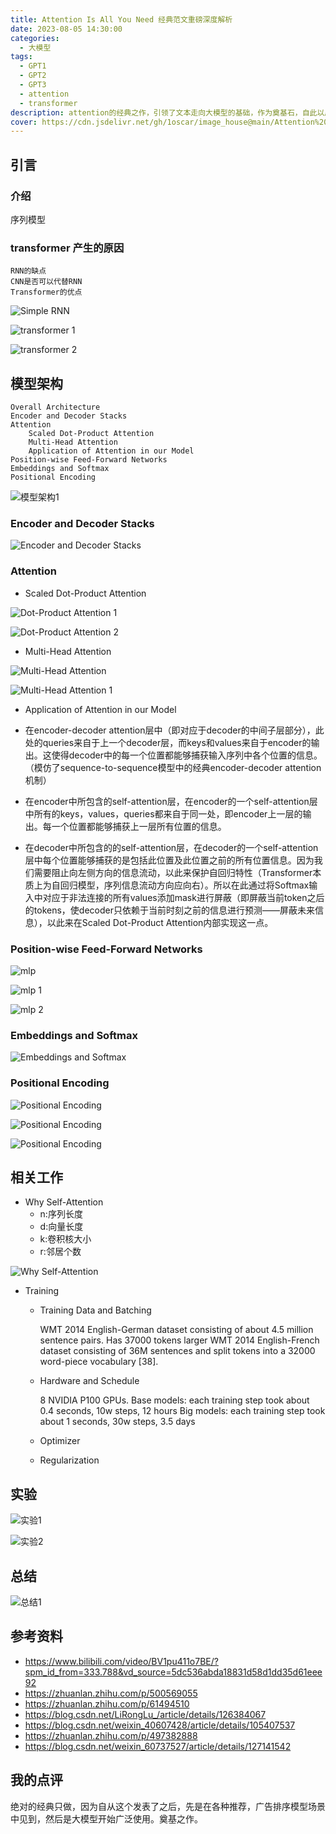 ```yaml
---
title: Attention Is All You Need 经典范文重磅深度解析
date: 2023-08-05 14:30:00
categories:
  - 大模型
tags:
  - GPT1
  - GPT2
  - GPT3
  - attention
  - transformer
description: attention的经典之作，引领了文本走向大模型的基础，作为奠基石，自此以后，大模型百花齐放百家争鸣，这都是这篇文章的功劳。
cover: https://cdn.jsdelivr.net/gh/1oscar/image_house@main/Attention%20Is%20All%20You%20Need.jpeg
---
```



## 引言

### 介绍
序列模型

### transformer 产生的原因

    RNN的缺点
    CNN是否可以代替RNN
    Transformer的优点

![Simple  RNN](https://cdn.jsdelivr.net/gh/1oscar/image_house@main/20230729094433.png)

![transformer 1](https://cdn.jsdelivr.net/gh/1oscar/image_house@main/20230729094525.png)

![transformer 2](https://cdn.jsdelivr.net/gh/1oscar/image_house@main/20230729094536.png)


## 模型架构

    Overall Architecture
    Encoder and Decoder Stacks
    Attention
        Scaled Dot-Product Attention
        Multi-Head Attention
        Application of Attention in our Model
    Position-wise Feed-Forward Networks
    Embeddings and Softmax
    Positional Encoding

![模型架构1](https://cdn.jsdelivr.net/gh/1oscar/image_house@main/20230729094732.png)

### Encoder and Decoder Stacks

![Encoder and Decoder Stacks](https://cdn.jsdelivr.net/gh/1oscar/image_house@main/20230729094804.png)

### Attention 

- Scaled Dot-Product Attention

![Dot-Product Attention 1](https://cdn.jsdelivr.net/gh/1oscar/image_house@main/20230729094911.png)

![Dot-Product Attention 2](https://cdn.jsdelivr.net/gh/1oscar/image_house@main/20230729094923.png)

- Multi-Head Attention

![Multi-Head Attention](https://cdn.jsdelivr.net/gh/1oscar/image_house@main/20230729095014.png)

![Multi-Head Attention 1](https://cdn.jsdelivr.net/gh/1oscar/image_house@main/20230729095032.png)

- Application of Attention in our Model

- 在encoder-decoder attention层中（即对应于decoder的中间子层部分），此处的queries来自于上一个decoder层，而keys和values来自于encoder的输出。这使得decoder中的每一个位置都能够捕获输入序列中各个位置的信息。（模仿了sequence-to-sequence模型中的经典encoder-decoder attention机制）
- 在encoder中所包含的self-attention层，在encoder的一个self-attention层中所有的keys，values，queries都来自于同一处，即encoder上一层的输出。每一个位置都能够捕获上一层所有位置的信息。
- 在decoder中所包含的的self-attention层，在decoder的一个self-attention层中每个位置能够捕获的是包括此位置及此位置之前的所有位置信息。因为我们需要阻止向左侧方向的信息流动，以此来保护自回归特性（Transformer本质上为自回归模型，序列信息流动方向应向右）。所以在此通过将Softmax输入中对应于非法连接的所有values添加mask进行屏蔽（即屏蔽当前token之后的tokens，使decoder只依赖于当前时刻之前的信息进行预测——屏蔽未来信息），以此来在Scaled Dot-Product Attention内部实现这一点。

### Position-wise Feed-Forward Networks 

![mlp](https://cdn.jsdelivr.net/gh/1oscar/image_house@main/20230729095152.png)

![mlp 1](https://cdn.jsdelivr.net/gh/1oscar/image_house@main/20230729095225.png)

![mlp 2](https://cdn.jsdelivr.net/gh/1oscar/image_house@main/20230729095236.png)

### Embeddings and Softmax 

![Embeddings and Softmax ](https://cdn.jsdelivr.net/gh/1oscar/image_house@main/20230729095322.png)

### Positional Encoding

![Positional Encoding](https://cdn.jsdelivr.net/gh/1oscar/image_house@main/20230729095350.png)

![Positional Encoding](https://cdn.jsdelivr.net/gh/1oscar/image_house@main/20230729095402.png)

![Positional Encoding](https://cdn.jsdelivr.net/gh/1oscar/image_house@main/20230729095411.png)


## 相关工作

- Why Self-Attention
    - n:序列长度
    - d:向量长度
    - k:卷积核大小
    - r:邻居个数

![Why Self-Attention](https://cdn.jsdelivr.net/gh/1oscar/image_house@main/20230729095523.png)


- Training

    - Training Data and Batching

        WMT 2014 English-German dataset consisting of about 4.5 million sentence pairs. Has 37000 tokens
        larger WMT 2014 English-French dataset consisting of 36M sentences and split tokens into a 32000 word-piece vocabulary [38].
 
    - Hardware and Schedule

        8 NVIDIA P100 GPUs.
    Base models: each training step took about 0.4 seconds, 10w steps, 12 hours
    Big models:   each training step took about 1 seconds,   30w steps, 3.5 days

    - Optimizer
    - Regularization



## 实验

![实验1](https://cdn.jsdelivr.net/gh/1oscar/image_house@main/20230729095713.png)

![实验2](https://cdn.jsdelivr.net/gh/1oscar/image_house@main/20230729095723.png)


## 总结

![总结1](https://cdn.jsdelivr.net/gh/1oscar/image_house@main/20230729095818.png)

## 参考资料

- https://www.bilibili.com/video/BV1pu411o7BE/?spm_id_from=333.788&vd_source=5dc536abda18831d58d1dd35d61eee92 
- https://zhuanlan.zhihu.com/p/500569055 
- https://zhuanlan.zhihu.com/p/61494510 
- https://blog.csdn.net/LiRongLu_/article/details/126384067  
- https://blog.csdn.net/weixin_40607428/article/details/105407537 
- https://zhuanlan.zhihu.com/p/497382888 
- https://blog.csdn.net/weixin_60737527/article/details/127141542 



## 我的点评
绝对的经典只做，因为自从这个发表了之后，先是在各种推荐，广告排序模型场景中见到，然后是大模型开始广泛使用。奠基之作。

